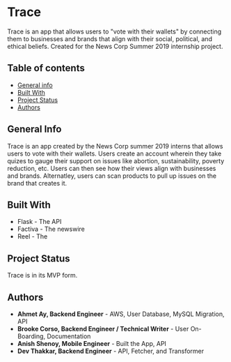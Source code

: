# Trace
Trace is an app that allows users to "vote with their wallets" by connecting them to businesses and brands that align with their social, political, and ethical beliefs. Created for the News Corp Summer 2019 internship project.

## Table of contents
* [General info](#general-info)
* [Built With](#built-with)
* [Project Status](#project-status)
* [Authors](#authors)

## General Info
Trace is an app created by the News Corp summer 2019 interns that allows users to vote with their wallets. Users create an account wherein they take quizes to gauge their support on issues like abortion, sustainability, poverty reduction, etc. Users can then see how their views align with businesses and brands. Alternatley, users can scan products to pull up issues on the brand that creates it. 

## Built With
* Flask - The API
* Factiva - The newswire
* Reel - The 

## Project Status
Trace is in its MVP form.

## Authors
* **Ahmet Ay, Backend Engineer**  - AWS, User Database, MySQL Migration, API
* **Brooke Corso, Backend Engineer / Technical Writer** - User On-Boarding, Documentation
* **Anish Shenoy, Mobile Engineer** - Built the App, API
* **Dev Thakkar, Backend Engineer** - API, Fetcher, and Transformer
